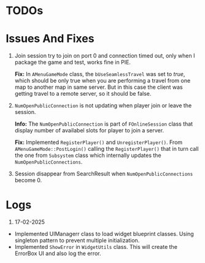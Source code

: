 
# TODOs

# Issues And Fixes
1. Join session try to join on port 0 and connection timed out, only when I package the game and test, works fine in PIE.

	**Fix:** In `AMenuGameMode` class, the `bUseSeamlessTravel` was set to *true*, which should be only true when you are performing a travel from one map to another map in same server. But in this case the client was getting travel to a remote server, so it should be false. 

2. `NumOpenPublicConnection` is not updating when player join or leave the session.

	**Info:** The `NumOpenPublicConnection` is part of `FOnlineSession` class that display number of availabel slots for player to join a server.

	**Fix:** Implemented `RegisterPlayer()` and `UnregisterPlayer()`. From `AMenuGameMode::PostLogin()` calling the `RegisterPlayer()` that in turn call the one from `Subsystem` class which internally updates the `NumOpenPublicConnections`.

3. Session disappear from SearchResult when `NumOpenPublicConnections` become 0.

# Logs

1. 17-02-2025 
- Implemented UIManagerr class to load widget blueprint classes. Using singleton pattern to prevent multiple initialization.
- Implemented `ShowError` in `WidgetUtils` class. This will create the ErrorBox UI and also log the error.